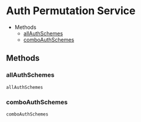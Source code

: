 <!--
This code was generated by @basketry/typescript-docs@{{version}}

Changes to this file may cause incorrect behavior and will be lost if
the code is regenerated.

To make changes to the contents of this file:
1. Edit source/path.ext
2. Run the Basketry CLI

About Basketry: https://github.com/basketry/basketry/wiki
About @basketry/typescript-docs: https://github.com/basketry/typescript-docs#readme
--->

# Auth Permutation Service

- Methods
  - [allAuthSchemes](#allauthschemes)
  - [comboAuthSchemes](#comboauthschemes)

## Methods

### allAuthSchemes

`allAuthSchemes`

### comboAuthSchemes

`comboAuthSchemes`
